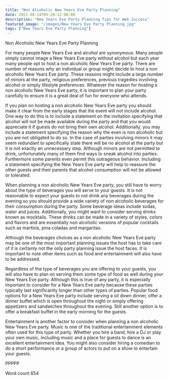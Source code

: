 ```yaml
---
title: "Non Alcoholic New Years Eve Party Planning"
date: 2021-08-14T05:20:12-08:00
description: "New Years Eve Party Planning Tips for Web Success"
featured_image: "/images/New Years Eve Party Planning.jpg"
tags: ["New Years Eve Party Planning"]
---
```


Non Alcoholic New Years Eve Party Planning

For many people New Years Eve and alcohol are synonymous. Many people simply cannot image a New Years Eve party without alcohol but each year many people opt to host a non alcoholic New Years Eve party. There are number of reasons why an individual or group might decide to host a non alcoholic New Years Eve party. These reasons might include a large number of minors at the party, religious preferences, previous tragedies involving alcohol or simply lifestyle preferences. Whatever the reason for hosting a non alcoholic New Years Eve party, it is important to plan your party carefully to ensure it is a great deal of fun for everyone who attends.

If you plan on hosting a non alcoholic New Years Eve party you should make it clear from the early stages that the event will not include alcohol. One way to do this is to include a statement on the invitation specifying that alcohol will not be made available during the party and that you would appreciate it if guests do not bring their own alcohol. Additionally, you may include a statement specifying the reason why the even is non alcoholic but you are not obligated to do so. In the case of parties involving minors it may seem redundant to specifically state there will be no alcohol at the party but it is not exactly an unnecessary step. Although minors are not permitted to drink, unfortunately many of them find ways to sneak alcohol into parties. Furthermore some parents even permit this outrageous behavior. Including a statement specifying the New Years Eve party will help to reassure the other guests and their parents that alcohol consumption will not be allowed or tolerated. 

When planning a non alcoholic New Years Eve party, you still have to worry about the type of beverages you will serve to your guests. It is not reasonable to expect your guests to not drink any beverages during the evening so you should provide a wide variety of non alcoholic beverages for their consumption during the party. Some beverage ideas include sodas, water and juices. Additionally, you might want to consider serving drinks known as mocktails. These drinks can be made in a variety of styles, colors and flavors and are essentially non alcoholic versions of popular cocktails such as martinis, pina coladas and margaritas. 

Although the beverages choices as a non alcoholic New Years Eve party may be one of the most important planning issues the host has to take care of it is certainly not the only party planning issue the host faces. It is important to note other items such as food and entertainment will also have to be addressed.

Regardless of the type of beverages you are offering to your guests, you will also have to plan on serving them some type of food as well during your New Years Eve party. Although this is true of any party, it is especially important to consider for a New Years Eve party because these parties typically last significantly longer than other types of parties. Popular food options for a New Years Eve party include serving a sit down dinner, offer a dinner buffet which is open throughout the night or simply offering appetizers and sandwiches throughout the evening. Still another option is to offer a breakfast buffet in the early morning for the guests.

Entertainment is another factor to consider when planning a non alcoholic New Years Eve party. Music is one of the traditional entertainment elements often used for this type of party. Whether you hire a band, hire a DJ or play your own music, including music and a place for guests to dance is an excellent entertainment idea. You might also consider hiring a comedian to do a short performance or a group of actors to put on a show to entertain your guests. 

PPPPP

Word count 654

